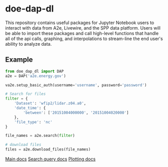# doe-dap-dl

This repository contains useful packages for Jupyter Notebook users to interact with data from A2e, Livewire, and the SPP data platform. Users will be able to import these packages and call high-level functions that handle all of the api calls, graphing, and interpolations to stream-line the end user's ability to analyze data.

## Example

```python
from doe_dap_dl import DAP
a2e = DAP('a2e.energy.gov')

va2e.setup_basic_auth(username='username', password='password')

# Search for files
filter = {
    'Dataset': 'wfip2/lidar.z04.a0',
    'date_time': {
        'between': ['20151004000000', '20151004020000']
    },
    'file_type': 'nc'
}

file_names = a2e.search(filter)

# download files
files = a2e.download_files(file_names)
```

[Main docs](https://github.com/DAP-platform/dap-py/blob/master/docs/doe_dap_dl.md)
[Search query docs](https://github.com/DAP-platform/dap-py/blob/master/docs/download-README.md)
[Plotting docs](https://github.com/DAP-platform/dap-py/blob/master/docs/plotting.md)
